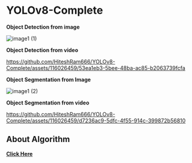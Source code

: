 # YOLOv8-Complete

**Object Detection from image**

![image1 (1)](https://github.com/HiteshRam666/YOLOv8-Complete/assets/116026459/274efbaf-3235-4378-8d7a-6feb6ad15cce)

**Object Detection from video**

https://github.com/HiteshRam666/YOLOv8-Complete/assets/116026459/53ea1eb3-5bee-48ba-ac85-b2063739fcfa

**Object Segmentation from Image**

![image1 (2)](https://github.com/HiteshRam666/YOLOv8-Complete/assets/116026459/ecf411f3-5a73-413d-b0ea-37847ac23248)

**Object Segmentation from video**

https://github.com/HiteshRam666/YOLOv8-Complete/assets/116026459/d7236ac9-5dfc-4f55-914c-399872b56810

## About Algorithm

**[Click Here](https://github.com/ultralytics/ultralytics)**



